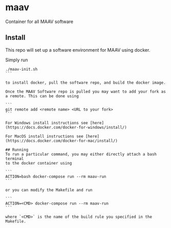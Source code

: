 # maav
Container for all MAAV software

## Install
This repo will set up a software environment for MAAV using docker.

Simply run

````
./maav-init.sh
```

to install docker, pull the software repo, and build the docker image.

Once the MAAV Software repo is pulled you may want to add your fork as
a remote. This can be done using

```
git remote add <remote name> <URL to your fork>
```

For Windows install instructions see [here](https://docs.docker.com/docker-for-windows/install/)

For MacOS install instructions see [here](https://docs.docker.com/docker-for-mac/install/)

## Running
To run a particular command, you may either directly attach a bash terminal
to the docker container using 

```
ACTION=bash docker-compose run --rm maav-run
```

or you can modify the Makefile and run 

```
ACTION=<CMD> docker-compose run --rm maav-run
```

where `<CMD>` is the name of the build rule you specified in the Makefile.
